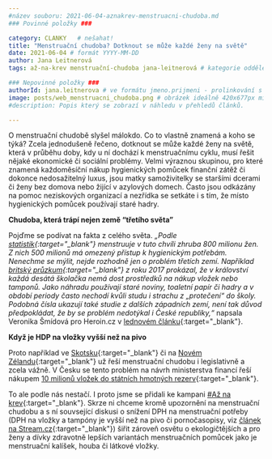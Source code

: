 ```yaml
---
#název souboru: 2021-06-04-aznakrev-menstruacni-chudoba.md
### Povinné položky ###

category: CLANKY   # nešahat!
title: "Menstruační chudoba? Dotknout se může každé ženy na světě"
date: 2021-06-04 # formát YYYY-MM-DD
author: Jana Leitnerová
tags: až-na-krev menstruační-chudoba jana-leitnerová # kategorie odděleny mezerami, např. volby zemědělství životní-prostředí piráti (viz https://jihomoravsky.pirati.cz/tags/)

### Nepovinné položky ###
authorId: jana.leitnerova # ve formátu jmeno.prijmeni - prolinkování s profilem přes uid
image: posts/web_menstruacni_chudoba.png # obrázek ideálně 420x677px minifikovaný přes https://tinypng.com/
#description: Popis který se zobrazí v náhledu v přehledů článků.

---
```


O menstruační chudobě slyšel málokdo. Co to vlastně znamená a koho se týká? Zcela jednodušeně řečeno, dotknout se může každé ženy na světě, která v průběhu doby, kdy u ní dochází k menstruačnímu cyklu, musí řešit nějaké ekonomické či sociální problémy. Velmi výraznou skupinou, pro které znamená každoměsíční nákup hygienických pomůcek finanční zátěž či dokonce nedosažitelný luxus, jsou matky samoživitelky se staršími dcerami či ženy bez domova nebo žijící v azylových domech. Často jsou odkázány na pomoc neziskových organizací a nezřídka se setkáte i s tím, že místo hygienických pomůcek používají staré hadry.

**Chudoba, která trápí nejen země “třetího světa”**

Pojďme se podívat na fakta z celého světa. *„Podle [statistik](https://www.freeperiods.org/periodpoverty){:target="_blank"} menstruuje v tuto chvíli zhruba 800 milionu žen. Z nich 500 milionů má omezený přístup k hygienickým potřebám. Nenechme se mýlit, nejde rozhodně jen o problém třetích zemí. Například [britský průzkum](https://plan-uk.org/media-centre/menstrual-health-day-global-period-poverty-and-stigma-getting-worse-under-lockdown){:target="_blank"} z roku 2017 prokázal, že v království každá desátá školačka nemá dost prostředků na nákup vložek nebo tamponů. Jako náhradu používají staré noviny, toaletní papír či hadry a v období periody často nechodí kvůli studu i strachu z „protečení“ do školy. Podobná čísla ukazují také studie z dalších západních zemí, není tak důvod předpokládat, že by se problém nedotýkal i České republiky,“* napsala Veronika Šmídová pro Heroin.cz v [lednovém článku](https://www.heroine.cz/zena-a-svet/3915-kdyz-je-i-vlozka-luxus-menstruacni-chudoba-trapi-miliony-zen-cesko-ji-leta-ignorovalo){:target="_blank"}.

**Když je HDP na vložky vyšší než na pivo**

Proto například ve [Skotsku](https://www.seznamzpravy.cz/clanek/perioda-zadarmo-ve-skotsku-razantne-bojuji-s-menstruacni-chudobou-131177){:target="_blank"} či na [Novém Zélandu](https://a2larm.cz/2020/06/novy-zeland-se-rozhodl-bojovat-s-menstruacni-chudobou-co-na-to-cesko/){:target="_blank"} už řeší menstruační chudobu i legislativně a zcela vážně. V Česku se tento problém na návrh ministerstva financí řeší nákupem [10 milionů vložek do státních hmotných rezerv](https://zpravy.aktualne.cz/domaci/zasoby-statu-se-rozsiri-o-10-milionu-menstruacnich-vlozek/r~61750b9abc9811eba22aac1f6b220ee8/){:target="_blank"}. 

To ale podle nás nestačí. I proto jsme se přidali ke kampani [#Až na krev](https://dary.pirati.cz/projekty-kampane/az-na-krev/){:target="_blank"}. Skrze ni chceme kromě upozornění na menstruační chudobu a s ní souvsející diskusi o snížení DPH na menstruační potřeby (DPH na vložky a tampóny je vyšší než na pivo či pornočasopisy, viz [článek na Stream.cz](https://www.stream.cz/detail/menstruacni-chudoba-proc-ma-poronocasopis-nizsi-dph-nez-hygienicke-potreby-64119962){:target="_blank"}) šiřit zároveň osvětu o ekologičtějších a pro ženy a dívky zdravotně lepších variantách menstruačních pomůcek jako je menstruační kalíšek, houba či látkové vložky.
